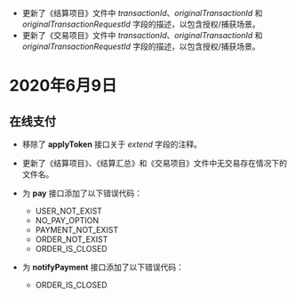*   更新了《结算项目》文件中 _transactionId_、_originalTransactionId_ 和 _originalTransactionRequestId_ 字段的描述，以包含授权/捕获场景。
*   更新了《交易项目》文件中 _transactionId_、_originalTransactionId_ 和 _originalTransactionRequestId_ 字段的描述，以包含授权/捕获场景。

2020年6月9日
============

在线支付
---------

*   移除了 **applyToken** 接口关于 _extend_ 字段的注释。
*   更新了《结算项目》、《结算汇总》和《交易项目》文件中无交易存在情况下的文件名。
*   为 **pay** 接口添加了以下错误代码：

    *   USER\_NOT\_EXIST
    *   NO\_PAY\_OPTION
    *   PAYMENT\_NOT\_EXIST
    *   ORDER\_NOT\_EXIST
    *   ORDER\_IS\_CLOSED

*   为 **notifyPayment** 接口添加了以下错误代码：

    *   ORDER\_IS\_CLOSED